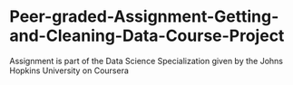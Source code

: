 # Peer-graded-Assignment-Getting-and-Cleaning-Data-Course-Project
Assignment is part of the Data Science Specialization given by the Johns Hopkins University on Coursera
